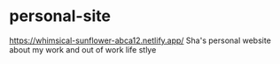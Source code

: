 # personal-site
https://whimsical-sunflower-abca12.netlify.app/
Sha's personal website about my work and out of work life stlye
